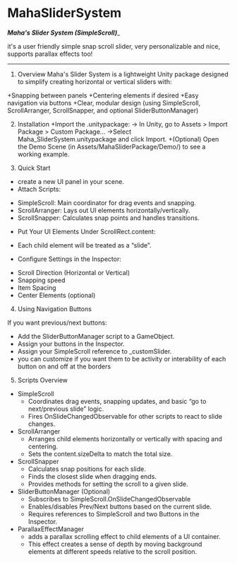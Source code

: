 # MahaSliderSystem

_____Maha's Slider System (SimpleScroll)______

it's a user friendly simple snap scroll slider, very personalizable and nice, supports parallax effects too!

______________________________________________

1. Overview
Maha's Slider System is a lightweight Unity package designed to simplify creating horizontal or vertical sliders with:

+Snapping between panels
+Centering elements if desired
+Easy navigation via buttons
+Clear, modular design (using SimpleScroll, ScrollArranger, ScrollSnapper, and optional SliderButtonManager)

2. Installation
+Import the .unitypackage:
 -> In Unity, go to Assets > Import Package > Custom Package...
 ->Select Maha_SliderSystem.unitypackage and click Import.
+(Optional) Open the Demo Scene (in Assets/MahaSliderPackage/Demo/) to see a working example.

3. Quick Start

+ create a new UI panel in your scene.
+ Attach Scripts:
 - SimpleScroll: Main coordinator for drag events and snapping.
 - ScrollArranger: Lays out UI elements horizontally/vertically.
 - ScrollSnapper: Calculates snap points and handles transitions.

+ Put Your UI Elements Under ScrollRect.content:
 - Each child element will be treated as a “slide”.
+ Configure Settings in the Inspector:
 - Scroll Direction (Horizontal or Vertical)
 - Snapping speed
 - Item Spacing
 - Center Elements (optional)

 4. Using Navigation Buttons

If you want previous/next buttons:

+ Add the SliderButtonManager script to a GameObject.
+ Assign your buttons in the Inspector.
+ Assign your SimpleScroll reference to _customSlider.
+ you can customize if you want them to be activity or interability of each button on and off at the borders

5. Scripts Overview
+ SimpleScroll
  - Coordinates drag events, snapping updates, and basic “go to next/previous slide” logic.
  - Fires OnSlideChangedObservable for other scripts to react to slide changes.
+ ScrollArranger
  - Arranges child elements horizontally or vertically with spacing and centering.
  - Sets the content.sizeDelta to match the total size.
+ ScrollSnapper
  - Calculates snap positions for each slide.
  - Finds the closest slide when dragging ends.
  - Provides methods for setting the scroll to a given slide.
+ SliderButtonManager (Optional)
  - Subscribes to SimpleScroll.OnSlideChangedObservable
  - Enables/disables Prev/Next buttons based on the current slide.
  - Requires references to SimpleScroll and two Buttons in the Inspector.
+ ParallaxEffectManager
  - adds a parallax scrolling effect to child elements of a UI container.
  - This effect creates a sense of depth by moving background elements at different speeds relative to the scroll position.

